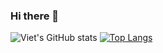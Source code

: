 ### Hi there 👋

![Viet's GitHub stats](https://github-readme-stats.vercel.app/api?username=hoangvietdo&show_icons=true&theme=material-palenight)
[![Top Langs](https://github-readme-stats.vercel.app/api/top-langs/?username=hoangvietdo&theme=dracula&langs_count=8&layout=compact)](https://github.com/anuraghazra/github-readme-stats)


<!--
[![Viet's GitHub stats](https://github-readme-stats.vercel.app/api?username=hoangvietdo&count_private=true&show_icons=true&theme=dracula)](https://github.com/anuraghazra/github-readme-stats)
-->
<!--
[![Viet's Top Langs](https://github-readme-stats.vercel.app/api/top-langs/?username=hoangvietdo&layout=compact&langs_count=8&theme=dracula)](https://github.com/anuraghazra/github-readme-stats)
**hoangvietdo/hoangvietdo** is a ✨ _special_ ✨ repository because its `README.md` (this file) appears on your GitHub profile.

Here are some ideas to get you started:

- 🔭 I’m currently working on ...
- 🌱 I’m currently learning ...
- 👯 I’m looking to collaborate on ...
- 🤔 I’m looking for help with ...
- 💬 Ask me about ...
- 📫 How to reach me: ...
- 😄 Pronouns: ...
- ⚡ Fun fact: ...
-->

